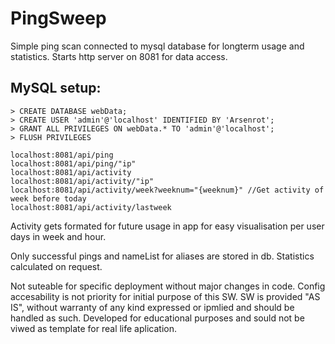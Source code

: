 # PingSweep
Simple ping scan connected to mysql database for longterm usage and statistics.
Starts http server on 8081 for data access.

## MySQL setup:
```
> CREATE DATABASE webData;
> CREATE USER 'admin'@'localhost' IDENTIFIED BY 'Arsenrot';
> GRANT ALL PRIVILEGES ON webData.* TO 'admin'@'localhost';
> FLUSH PRIVILEGES
```
```
localhost:8081/api/ping
localhost:8081/api/ping/"ip"
localhost:8081/api/activity
localhost:8081/api/activity/"ip"
localhost:8081/api/activity/week?weeknum="{weeknum}" //Get activity of week before today
localhost:8081/api/activity/lastweek
```
Activity gets formated for future usage in app for easy visualisation per user days in week and hour.

Only successful pings and nameList for aliases are stored in db. Statistics calculated on request.

Not suteable for specific deployment without major changes in code. Config accesability is not priority for initial purpose of this SW.
SW is provided "AS IS", without warranty of any kind expressed or ipmlied and should be handled as such. Developed for educational purposes and sould not be viwed as template for real life aplication.
